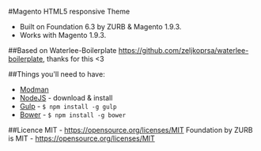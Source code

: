 #Magento HTML5 responsive Theme
 - Built on Foundation 6.3 by ZURB & Magento 1.9.3.
 - Works with Magento 1.9.3.

##Based on Waterlee-Boilerplate
https://github.com/zeljkoprsa/waterlee-boilerplate, thanks for this <3

##Things you'll need to have:
 - [Modman](https://github.com/colinmollenhour/modman) 
 - [NodeJS](http://nodejs.org/) - download & install
 - [Gulp](https://github.com/gulpjs/gulp) - `$ npm install -g gulp`
 - [Bower](http://bower.io/) - `$ npm install -g bower`

##Licence
MIT - https://opensource.org/licenses/MIT
Foundation by ZURB is MIT - https://opensource.org/licenses/MIT